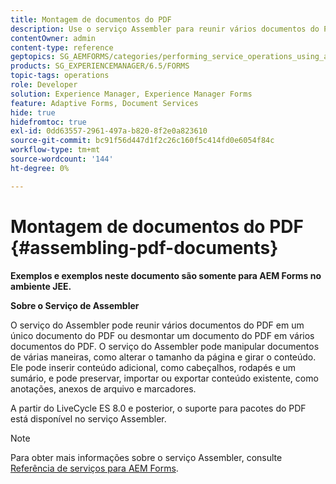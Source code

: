 ```yaml
---
title: Montagem de documentos do PDF
description: Use o serviço Assembler para reunir vários documentos do PDF em um documento do PDF ou desmontar um documento do PDF em vários documentos do PDF.
contentOwner: admin
content-type: reference
geptopics: SG_AEMFORMS/categories/performing_service_operations_using_apis
products: SG_EXPERIENCEMANAGER/6.5/FORMS
topic-tags: operations
role: Developer
solution: Experience Manager, Experience Manager Forms
feature: Adaptive Forms, Document Services
hide: true
hidefromtoc: true
exl-id: 0dd63557-2961-497a-b820-8f2e0a823610
source-git-commit: bc91f56d447d1f2c26c160f5c414fd0e6054f84c
workflow-type: tm+mt
source-wordcount: '144'
ht-degree: 0%

---
```


# Montagem de documentos do PDF {#assembling-pdf-documents}

**Exemplos e exemplos neste documento são somente para AEM Forms no ambiente JEE.**

**Sobre o Serviço de Assembler**

O serviço do Assembler pode reunir vários documentos do PDF em um único documento do PDF ou desmontar um documento do PDF em vários documentos do PDF. O serviço do Assembler pode manipular documentos de várias maneiras, como alterar o tamanho da página e girar o conteúdo. Ele pode inserir conteúdo adicional, como cabeçalhos, rodapés e um sumário, e pode preservar, importar ou exportar conteúdo existente, como anotações, anexos de arquivo e marcadores.

A partir do LiveCycle ES 8.0 e posterior, o suporte para pacotes do PDF está disponível no serviço Assembler.

>[!NOTE]
>
>Para obter mais informações sobre o serviço Assembler, consulte [Referência de serviços para AEM Forms](https://www.adobe.com/go/learn_aemforms_services_63).
